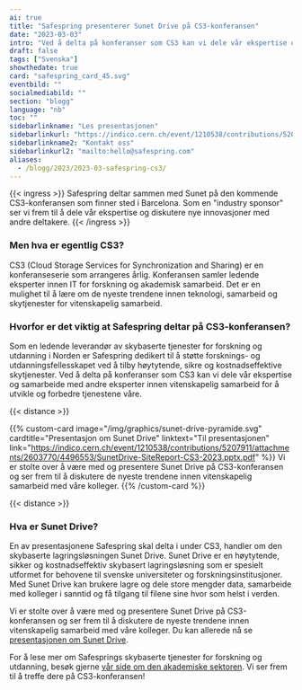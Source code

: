 ```yaml
---
ai: true
title: "Safespring presenterer Sunet Drive på CS3-konferansen"
date: "2023-03-03"
intro: "Ved å delta på konferanser som CS3 kan vi dele vår ekspertise og samarbeide med andre eksperter innen vitenskapelig samarbeid for å utvikle og forbedre tjenestene våre."
draft: false
tags: ["Svenska"]
showthedate: true
card: "safespring_card_45.svg"
eventbild: ""
socialmediabild: ""
section: "blogg"
language: "nb"
toc: ""
sidebarlinkname: "Les presentasjonen"
sidebarlinkurl: "https://indico.cern.ch/event/1210538/contributions/5207911/"
sidebarlinkname2: "Kontakt oss"
sidebarlinkurl2: "mailto:hello@safespring.com"
aliases:
  - /blogg/2023/2023-03-safespring-cs3/
---
```

{{< ingress >}}
Safespring deltar sammen med Sunet på den kommende CS3-konferansen som finner sted i Barcelona. Som en "industry sponsor" ser vi frem til å dele vår ekspertise og diskutere nye innovasjoner med andre deltakere.
{{< /ingress >}}

### Men hva er egentlig CS3?

CS3 (Cloud Storage Services for Synchronization and Sharing) er en konferanseserie som arrangeres årlig. Konferansen samler ledende eksperter innen IT for forskning og akademisk samarbeid. Det er en mulighet til å lære om de nyeste trendene innen teknologi, samarbeid og skytjenester for vitenskapelig samarbeid.

### Hvorfor er det viktig at Safespring deltar på CS3-konferansen?

Som en ledende leverandør av skybaserte tjenester for forskning og utdanning i Norden er Safespring dedikert til å støtte forsknings- og utdanningsfellesskapet ved å tilby høytytende, sikre og kostnadseffektive skytjenester. Ved å delta på konferanser som CS3 kan vi dele vår ekspertise og samarbeide med andre eksperter innen vitenskapelig samarbeid for å utvikle og forbedre tjenestene våre.

{{< distance >}}

{{% custom-card image="/img/graphics/sunet-drive-pyramide.svg" cardtitle="Presentasjon om Sunet Drive"  linktext="Til presentasjonen" link="https://indico.cern.ch/event/1210538/contributions/5207911/attachments/2603770/4496553/SunetDrive-SiteReport-CS3-2023.pptx.pdf" %}}
Vi er stolte over å være med og presentere Sunet Drive på CS3-konferansen og ser frem til å diskutere de nyeste trendene innen vitenskapelig samarbeid med våre kolleger.
{{% /custom-card %}}

{{< distance >}}

### Hva er Sunet Drive?

En av presentasjonene Safespring skal delta i under CS3, handler om den skybaserte lagringsløsningen Sunet Drive. Sunet Drive er en høytytende, sikker og kostnadseffektiv skybasert lagringsløsning som er spesielt utformet for behovene til svenske universiteter og forskningsinstitusjoner. Med Sunet Drive kan brukere lagre og dele store mengder data, samarbeide med kolleger i sanntid og få tilgang til filene sine hvor som helst i verden.

Vi er stolte over å være med og presentere Sunet Drive på CS3-konferansen og ser frem til å diskutere de nyeste trendene innen vitenskapelig samarbeid med våre kolleger. Du kan allerede nå se [presentasjonen om Sunet Drive](https://indico.cern.ch/event/1210538/contributions/5207911/attachments/2603770/4496553/SunetDrive-SiteReport-CS3-2023.pptx.pdf).

For å lese mer om Safesprings skybaserte tjenester for forskning og utdanning, besøk gjerne [vår side om den akademiske sektoren](/branscher/utbildning-forskning). Vi ser frem til å treffe dere på CS3-konferansen!
